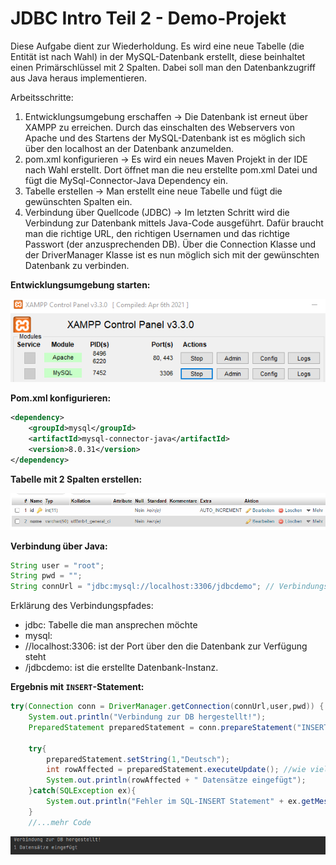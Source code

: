 # JDBC Intro Teil 2 - Demo-Projekt

Diese Aufgabe dient zur Wiederholdung. Es wird eine neue Tabelle (die Entität ist nach Wahl) in der MySQL-Datenbank erstellt, diese beinhaltet einen Primärschlüssel mit 2 Spalten. Dabei soll man den Datenbankzugriff aus Java heraus implementieren. 

Arbeitsschritte:

1. Entwicklungsumgebung erschaffen -> Die Datenbank ist erneut über XAMPP zu erreichen. Durch das einschalten des Webservers von Apache und des Startens der MySQL-Datenbank ist es möglich sich über den localhost an der Datenbank anzumelden. 
1. pom.xml konfigurieren -> Es wird ein neues Maven Projekt in der IDE nach Wahl erstellt. Dort öffnet man die neu erstellte pom.xml Datei und fügt die MySql-Connector-Java Dependency ein. 
1. Tabelle erstellen -> Man erstellt eine neue Tabelle und fügt die gewünschten Spalten ein.
1. Verbindung über Quellcode (JDBC) -> Im letzten Schritt wird die Verbindung zur Datenbank mittels Java-Code ausgeführt. Dafür braucht man die richtige URL, den richtigen Usernamen und das richtige Passwort (der anzusprechenden DB). Über die Connection Klasse und der DriverManager Klasse ist es nun möglich sich mit der gewünschten Datenbank zu verbinden. 

**Entwicklungsumgebung starten:**

![xampp](images/xampp.png)

**Pom.xml konfigurieren:**

```xml
<dependency>
    <groupId>mysql</groupId>
    <artifactId>mysql-connector-java</artifactId>
    <version>8.0.31</version>
</dependency>
```

**Tabelle mit 2 Spalten erstellen:**

![kurs_tabelle](images/kurs_tabelle.png)

**Verbindung über Java:** 

```java
String user = "root";
String pwd = "";
String connUrl = "jdbc:mysql://localhost:3306/jdbcdemo"; // Verbindungs-URL
```

Erklärung des Verbindungspfades: 

* jdbc: Tabelle die man ansprechen möchte 
* mysql: 
* //localhost:3306: ist der Port über den die Datenbank zur Verfügung steht
* /jdbcdemo: ist die erstellte Datenbank-Instanz. 

**Ergebnis mit `INSERT`-Statement:**

```java
try(Connection conn = DriverManager.getConnection(connUrl,user,pwd)) {
    System.out.println("Verbindung zur DB hergestellt!");
    PreparedStatement preparedStatement = conn.prepareStatement("INSERT INTO `kurs` (`id`, `name`) VALUES (NULL, ?)");

    try{
        preparedStatement.setString(1,"Deutsch");
        int rowAffected = preparedStatement.executeUpdate(); //wie viele Datensätze wurden verändert
        System.out.println(rowAffected + " Datensätze eingefügt");
    }catch(SQLException ex){
        System.out.println("Fehler im SQL-INSERT Statement" + ex.getMessage());
    }
    //...mehr Code
```

![ergebnis1](images/ergebnis1.png)
